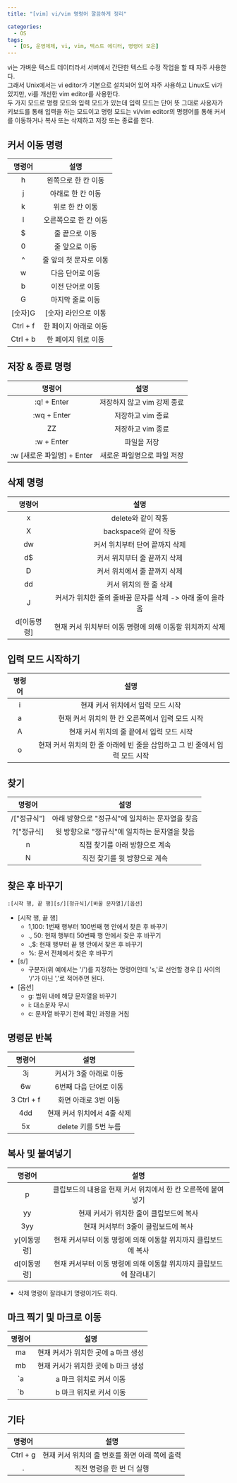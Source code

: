 ```yaml
---
title: "[vim] vi/vim 명령어 깔끔하게 정리"

categories:
  - OS
tags:
  - [OS, 운영체제, vi, vim, 텍스트 에디터, 명령어 모은]
---
```


vi는 가벼운 텍스트 데이터라서 서버에서 간단한 텍스트 수정 작업을 할 때 자주 사용한다.   
그래서 Unix에서는 vi editor가 기본으로 설치되어 있어 자주 사용하고 Linux도 vi가 있지만, vi를 개선한 vim editor를 사용한다.   
두 가지 모드로 명령 모드와 입력 모드가 있는데 입력 모드는 단어 뜻 그대로 사용자가 키보드를 통해 입력을 하는 모드이고 명령 모드는 vi/vim editor의 명령어를 통해 커서를 이동하거나 복사 또는 삭제하고 저장 또는 종료를 한다.   

## 커서 이동 명령

|명령어|설명|   
|:---:|:---:|   
|h|왼쪽으로 한 칸 이동|   
|j|아래로 한 칸 이동|   
|k|위로 한 칸 이동|   
|l|오른쪽으로 한 칸 이동|   
|$|줄 끝으로 이동|   
|0|줄 앞으로 이동|   
|^|줄 앞의 첫 문자로 이동|   
|w|다음 단어로 이동|   
|b|이전 단어로 이동|   
|G|마지막 줄로 이동|   
|[숫자]G|[숫자] 라인으로 이동|   
|Ctrl + f|한 페이지 아래로 이동|   
|Ctrl + b|한 페이지 위로 이동|   

## 저장 & 종료 명령

|명령어|설명|   
|:---:|:---:|   
| :q! + Enter | 저장하지 않고 vim 강제 종료 |   
| :wq + Enter | 저장하고 vim 종료 |   
| ZZ | 저장하고 vim 종료 |   
| :w + Enter | 파일을 저장 |   
| :w [새로운 파일명] + Enter | 새로운 파일명으로 파일 저장 |   

## 삭제 명령

|명령어|설명|   
|:---:|:---:|   
| x | delete와 같이 작동 |   
| X | backspace와 같이 작동 |   
| dw | 커서 위치부터 단어 끝까지 삭제 |   
| d$ | 커서 위치부터 줄 끝까지 삭제 |   
| D | 커서 위치에서 줄 끝까지 삭제 |   
| dd | 커서 위치의 한 줄 삭제 |   
| J | 커서가 위치한 줄의 줄바꿈 문자를 삭제 -> 아래 줄이 올라옴 |   
| d[이동명령] | 현재 커서 위치부터 이동 명령에 의해 이동할 위치까지 삭제 |   

## 입력 모드 시작하기

|명령어|설명|   
|:---:|:---:|   
| i | 현재 커서 위치에서 입력 모드 시작 |   
| a | 현재 커서 위치의 한 칸 오른쪽에서 입력 모드 시작 |   
| A | 현재 커서 위치의 줄 끝에서 입력 모드 시작 |   
| o | 현재 커서 위치의 한 줄 아래에 빈 줄을 삽입하고 그 빈 줄에서 입력 모드 시작 |   

## 찾기

|명령어|설명|   
|:---:|:---:|   
| /["정규식"] | 아래 방향으로 "정규식"에 일치하는 문자열을 찾음 |   
| ?["정규식] | 윗 방향으로 "정규식"에 일치하는 문자열을 찾음 |   
| n | 직접 찾기를 아래 방향으로 계속 |   
| N | 직전 찾기를 윗 방향으로 계속 |   

## 찾은 후 바꾸기

```
:[시작 행, 끝 행][s/][정규식]/[바꿀 문자열]/[옵션]
```

- [시작 행, 끝 행]
  - 1,100: 1번째 행부터 100번째 행 안에서 찾은 후 바꾸기
  - ., 50: 현재 행부터 50번째 행 안에서 찾은 후 바꾸기
  - .,$: 현재 행부터 끝 행 안에서 찾은 후 바꾸기
  - %: 문서 전체에서 찾은 후 바꾸기
- [s/]
  - 구분자(위 예에서는 '/')를 지정하는 명령어인데 's,'로 선언할 경우 [] 사이의 '/'가 아닌 ','로 적어주면 된다.
- [옵션]
  - g: 범위 내에 해당 문자열을 바꾸기
  - i: 대소문자 무시
  - c: 문자열 바꾸기 전에 확인 과정을 거침

## 명령문 반복

|명령어|설명|   
|:---:|:---:|   
| 3j | 커서가 3줄 아래로 이동 |   
| 6w | 6번째 다음 단어로 이동 |   
| 3 Ctrl + f | 화면 아래로 3번 이동 |   
| 4dd | 현재 커서 위치에서 4줄 삭제 |   
| 5x | delete 키를 5번 누름 |   

## 복사 및 붙여넣기

|명령어|설명|   
|:---:|:---:|   
| p | 클립보드의 내용을 현재 커서 위치에서 한 칸 오른쪽에 붙여넣기 |   
| yy | 현재 커서가 위치한 줄이 클립보드에 복사 |   
| 3yy | 현재 커서부터 3줄이 클립보드에 복사 |   
| y[이동명령] | 현재 커서부터 이동 명령에 의해 이동할 위치까지 클립보드에 복사 |   
| d[이동명령] | 현재 커서부터 이동 명령에 의해 이동할 위치까지 클립보드에 잘라내기 |   
- 삭제 명령이 잘라내기 명령이기도 하다.

## 마크 찍기 및 마크로 이동

|명령어|설명|   
|:---:|:---:|   
| ma | 현재 커서가 위치한 곳에 a 마크 생성 |   
| mb | 현재 커서가 위치한 곳에 b 마크 생성 |   
| `a | a 마크 위치로 커서 이동 |   
| `b | b 마크 위치로 커서 이동 |   

## 기타

|명령어|설명|   
|:---:|:---:|   
| Ctrl + g | 현재 커서 위치의 줄 번호를 화면 아래 쪽에 출력 |   
| . | 직전 명령을 한 번 더 실행 |   
